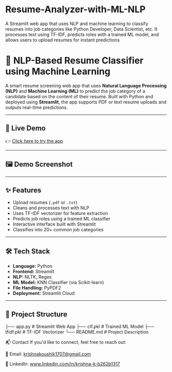 # Resume-Analyzer-with-ML-NLP
A Streamlit web app that uses NLP and machine learning to classify resumes into job categories like Python Developer, Data Scientist, etc. It processes text using TF-IDF, predicts roles with a trained ML model, and allows users to upload resumes for instant predictions
# 🧠 NLP-Based Resume Classifier using Machine Learning

A smart resume screening web app that uses **Natural Language Processing (NLP)** and **Machine Learning (ML)** to predict the job category of a candidate based on the content of their resume. Built with Python and deployed using **Streamlit**, the app supports PDF or text resume uploads and outputs real-time predictions.

---

## 🚀 Live Demo

👉 [Click here to try the app](https://your-username-resume-classifier.streamlit.app)

---

## 🖼 Demo Screenshot

<p align="center">
  <img![Screenshot 2025-07-06 100944](https://github.com/user-attachments/assets/f53a2ae9-c30f-46ac-81fa-7f7cce27a077)
 src=

>
</p>

---

## ✨ Features

- Upload resumes (`.pdf` or `.txt`)
- Cleans and processes text with NLP
- Uses TF-IDF vectorizer for feature extraction
- Predicts job roles using a trained ML classifier
- Interactive interface built with Streamlit
- Classifies into 20+ common job categories

---

## 🛠 Tech Stack

- **Language:** Python
- **Frontend:** Streamlit
- **NLP:** NLTK, Regex
- **ML Model:** KNN Classifier (via Scikit-learn)
- **File Handling:** PyPDF2
- **Deployment:** Streamlit Cloud

---

## 📁 Project Structure
├── app.py # Streamlit Web App
├── clf.pkl # Trained ML Model
├── tfidf.pkl # TF-IDF Vectorizer
└── README.md # Project Description

📬 Contact
If you'd like to connect, feel free to reach out:

📧 Email: krishnakoushik1707@gmail.com

💼 LinkedIn:  www.linkedin.com/in/krishna-k-b262b1317
